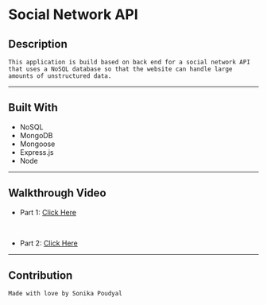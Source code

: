 # Social Network API

## Description
`
This application is build based on back end for a social network API that uses a NoSQL database so that the website can handle large amounts of unstructured data. 
`

---

## Built With
* NoSQL
* MongoDB
* Mongoose
* Express.js
* Node

---


## Walkthrough Video
* Part 1:
[Click Here](https://drive.google.com/file/d/157hVR6EINXnDBykjmwtyqchbxRk9ak3l/view)
<br>

* Part 2:
[Click Here](https://drive.google.com/file/d/1PKCG4_Oz-GQ53lhbZGWZBibIPBbXfibi/view)

---

## Contribution
`
Made with love by Sonika Poudyal 
`